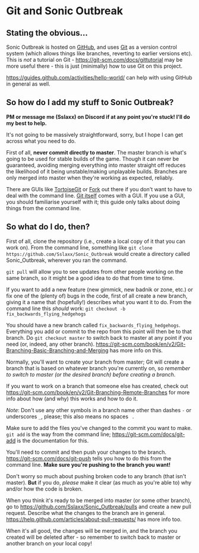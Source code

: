 # Git and Sonic Outbreak

## Stating the obvious...

Sonic Outbreak is hosted on [GitHub](https://github.com/), and uses [Git](https://git-scm.com/) as a version control system (which allows things like branches, reverting to earlier versions etc). This is *not* a tutorial on Git - https://git-scm.com/docs/gittutorial may be more useful there - this is just (minimally) how to use Git on this project.

https://guides.github.com/activities/hello-world/ can help with using GitHub in general as well.

## So how do I add my stuff to Sonic Outbreak?

**PM or message me (Sslaxx) on Discord if at any point you're stuck! I'll do my best to help.**

It's not going to be massively straightforward, sorry, but I hope I can get across what you need to do.

First of all, **never commit directly to master**. The master branch is what's going to be used for stable builds of the game. Though it can never be guaranteed, avoiding merging everything into master straight off reduces the likelihood of it being unstable/making unplayable builds. Branches are only merged into master when they're working as expected, reliably.

There are GUIs like [TortoiseGit](https://tortoisegit.org/) or [Fork](https://git-fork.com/) out there if you don't want to have to deal with the command line. [Git itself](https://git-scm.com/download/) comes with a GUI. If you use a GUI, you should familiarise yourself with it; this guide only talks about doing things from the command line.

## So what do I do, then?

First of all, clone the repository (i.e., create a local copy of it that you can work on). From the command line, something like `git clone https://github.com/Sslaxx/Sonic_Outbreak` would create a directory called Sonic_Outbreak, wherever you ran the command.

`git pull` will allow you to see updates from other people working on the same branch, so it might be a good idea to do that from time to time.

If you want to add a new feature (new gimmick, new badnik or zone, etc.) or fix one of the (plenty of) bugs in the code, first of all create a new branch, giving it a name that (hopefully!) describes what you want it to do. From the command line this *should* work: `git checkout -b fix_backwards_flying_hedgehogs`

You should have a new branch called `fix_backwards_flying_hedgehogs`. Everything you add or commit to the repo from this point will then be to that branch. Do `git checkout master` to switch back to master at any point if you need (or, indeed, any other branch). https://git-scm.com/book/en/v2/Git-Branching-Basic-Branching-and-Merging has more info on this.

Normally, you'll want to create your branch from master; Git will create a branch that is based on whatever branch you're currently on, so *remember to switch to master (or the desired branch) before creating a branch*.

If you want to work on a branch that someone else has created, check out https://git-scm.com/book/en/v2/Git-Branching-Remote-Branches for more info about how (and why) this works and how to do it.

*Note*: Don't use any other symbols in a branch name other than dashes `-` or underscores `_`, please; this also means no spaces ` `.

Make sure to add the files you've changed to the commit you want to make. `git add` is the way from the command line; https://git-scm.com/docs/git-add is the documentation for this.

You'll need to commit and then push your changes to the branch. https://git-scm.com/docs/git-push tells you how to do this from the command line. **Make sure you're pushing to the branch you want!**

Don't worry so much about pushing broken code to any branch (that isn't master). **But** if you do, *please* make it clear (as much as you're able to) why and/or how the code is broken.

When you think it's ready to be merged into master (or some other branch), go to https://github.com/Sslaxx/Sonic_Outbreak/pulls and create a new pull request. Describe what the changes to the branch are in general. https://help.github.com/articles/about-pull-requests/ has more info too.

When it's all good, the changes will be merged in, and the branch you created will be deleted after - so remember to switch back to master or another branch on your local copy!
